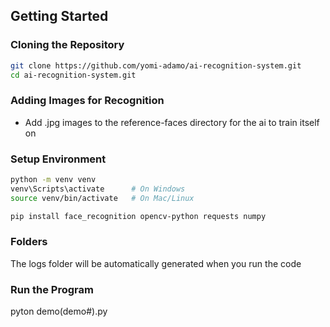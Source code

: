 ## Getting Started

### Cloning the Repository

~~~bash
git clone https://github.com/yomi-adamo/ai-recognition-system.git
cd ai-recognition-system.git
~~~

### Adding Images for Recognition
- Add .jpg images to the reference-faces directory for the ai to train itself on

### Setup Environment
~~~bash
python -m venv venv
venv\Scripts\activate      # On Windows
source venv/bin/activate   # On Mac/Linux

pip install face_recognition opencv-python requests numpy
~~~

### Folders
The logs folder will be automatically generated when you run the code

### Run the Program
pyton demo(demo#).py
